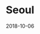 ---
title: Seoul
date: 2018-10-06
countries:
  - South Korea
resources:
  - src: feature.jpg
    params: 
      weight: 0
  - src: DSCF9727.jpg
    params: 
      weight: 1
  - src: DSCF9751.jpg
    params: 
      weight: 2
  - src: DSCF9785.jpg
    params: 
      weight: 3
  - src: DSCF9786.jpg
    params: 
      weight: 4
  - src: DSCF9798.jpg
    params: 
      weight: 5
  - src: DSCF9806.jpg
    params: 
      weight: 6
  - src: DSCF9829.jpg
    params: 
      weight: 7
  - src: DSCF0037.jpg
    params: 
      weight: 8
  - src: DSCF0082.jpg
    params: 
      weight: 9
  - src: DSCF0099.jpg
    params: 
      weight: 10
  - src: DSCF9953.jpg
    params: 
      weight: 11
  - src: DSCF9957.jpg
    params: 
      weight: 12
  - src: DSCF9964.jpg
    params: 
      weight: 13
  - src: DSCF9967.jpg
    params: 
      weight: 14
  - src: DSCF9917.jpg
    params: 
      weight: 15
  - src: DSCF9925.jpg
    params: 
      weight: 16
---